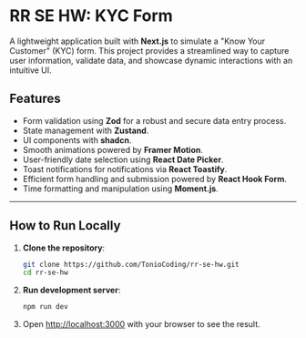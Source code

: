 # RR SE HW: KYC Form 

A lightweight application built with **Next.js** to simulate a "Know Your Customer" (KYC) form. This project provides a streamlined way to capture user information, validate data, and showcase dynamic interactions with an intuitive UI.

## Features

- Form validation using **Zod** for a robust and secure data entry process.
- State management with **Zustand**.
- UI components with **shadcn**.
- Smooth animations powered by **Framer Motion**.
- User-friendly date selection using **React Date Picker**.
- Toast notifications for notifications via **React Toastify**.
- Efficient form handling and submission powered by **React Hook Form**.
- Time formatting and manipulation using **Moment.js**.

---

## How to Run Locally

1. **Clone the repository**:
   ```bash
   git clone https://github.com/TonioCoding/rr-se-hw.git
   cd rr-se-hw

2. **Run development server**:
   ```bash
   npm run dev

3. Open [http://localhost:3000](http://localhost:3000) with your browser to see the result.
